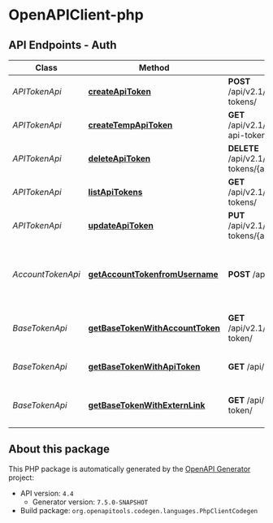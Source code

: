 # OpenAPIClient-php

## API Endpoints - Auth

Class | Method | HTTP request | Description
------------ | ------------- | ------------- | -------------
*APITokenApi* | [**createApiToken**](docs/Auth/Api/APITokenApi.md#createapitoken) | **POST** /api/v2.1/workspace/{workspace_id}/dtable/{base_name}/api-tokens/ | Create API-Token
*APITokenApi* | [**createTempApiToken**](docs/Auth/Api/APITokenApi.md#createtempapitoken) | **GET** /api/v2.1/workspace/{workspace_id}/dtable/{base_name}/temp-api-token/ | Create API-Token (temporary)
*APITokenApi* | [**deleteApiToken**](docs/Auth/Api/APITokenApi.md#deleteapitoken) | **DELETE** /api/v2.1/workspace/{workspace_id}/dtable/{base_name}/api-tokens/{app_name}/ | Delete API-Token
*APITokenApi* | [**listApiTokens**](docs/Auth/Api/APITokenApi.md#listapitokens) | **GET** /api/v2.1/workspace/{workspace_id}/dtable/{base_name}/api-tokens/ | List API-Tokens
*APITokenApi* | [**updateApiToken**](docs/Auth/Api/APITokenApi.md#updateapitoken) | **PUT** /api/v2.1/workspace/{workspace_id}/dtable/{base_name}/api-tokens/{app_name}/ | Update API-Token
*AccountTokenApi* | [**getAccountTokenfromUsername**](docs/Auth/Api/AccountTokenApi.md#getaccounttokenfromusername) | **POST** /api2/auth-token/ | Get Account-Token with Username and Password
*BaseTokenApi* | [**getBaseTokenWithAccountToken**](docs/Auth/Api/BaseTokenApi.md#getbasetokenwithaccounttoken) | **GET** /api/v2.1/workspace/{workspace_id}/dtable/{base_name}/access-token/ | Get Base-Token with Account-Token
*BaseTokenApi* | [**getBaseTokenWithApiToken**](docs/Auth/Api/BaseTokenApi.md#getbasetokenwithapitoken) | **GET** /api/v2.1/dtable/app-access-token/ | Get Base-Token with API-Token
*BaseTokenApi* | [**getBaseTokenWithExternLink**](docs/Auth/Api/BaseTokenApi.md#getbasetokenwithexternlink) | **GET** /api/v2.1/external-link-tokens/{external_link_token}/access-token/ | Get Base-Token with External-Link


## About this package

This PHP package is automatically generated by the [OpenAPI Generator](https://openapi-generator.tech) project:

- API version: `4.4`
    - Generator version: `7.5.0-SNAPSHOT`
- Build package: `org.openapitools.codegen.languages.PhpClientCodegen`